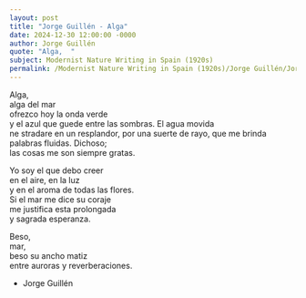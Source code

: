 ```yaml
---
layout: post
title: "Jorge Guillén - Alga"
date: 2024-12-30 12:00:00 -0000
author: Jorge Guillén
quote: "Alga,  "
subject: Modernist Nature Writing in Spain (1920s)
permalink: /Modernist Nature Writing in Spain (1920s)/Jorge Guillén/Jorge Guillén - Alga
---
```


Alga,  
alga del mar  
ofrezco hoy
la onda verde  
y el azul
que guede entre las sombras.
El agua movida  
ne stradare en un resplandor,
por una suerte de rayo,
que me brinda palabras fluidas.
Dichoso;  
las cosas me son siempre gratas.  

Yo soy el que debo creer  
en el aire, en la luz  
y en el aroma de todas las flores.  
Si el mar me dice su coraje  
me justifica esta prolongada  
y sagrada esperanza.  

Beso,  
mar,  
beso su ancho matiz  
entre auroras y reverberaciones.

- Jorge Guillén
